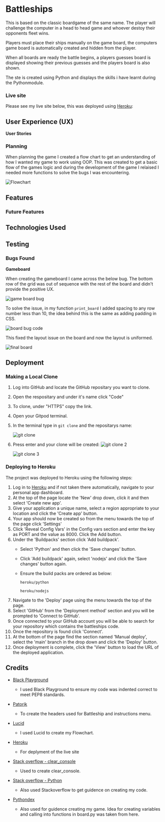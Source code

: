 # Battleships

This is based on the classic boardgame of the same name. The player will challenge the computer in a head to head game and whoever destoy their opponents fleet wins.

Players must place their ships manually on the game board, the computers game board is automatically created and hidden from the player. 

When all boards are ready the battle begins, a players guesses board is displayed showing their previous guesses and the players board is also shown.

The ste is created using Python and displays the skills i have learnt during the Pythonmodule.

### Live site

Please see my live site below, this was deployed using [Heroku](https://id.heroku.com/login):

## User Experience (UX)

**User Stories**

### Planning

When planning the game I created a flow chart to get an understanding of how I wanted my game to work using OOP. This was created to get a basic flow of the games logic and during the development of the game I relaised I needed more functions to solve the bugs I was encountering.

![Flowchart](https://user-images.githubusercontent.com/79532281/162234360-0594996b-f696-4f2a-8ea8-c2c9f578598d.png)


## Features

### Future Features

## Technologies Used


## Testing 

### Bugs Found

**Gameboard**

When creating the gameboard I came across the below bug. The bottom row of the grid was out of sequence with the rest of the board and didn't provide the positive UX.

![game board bug](https://user-images.githubusercontent.com/79532281/162245500-1682d231-52fb-4529-801e-e27d2535cd6b.png)

To solve the issue, in my function ```print_board``` I added spacing to any row number less than 10, the idea behind this is the same as adding padding in CSS.

![board bug code](https://user-images.githubusercontent.com/79532281/162247201-8404c09d-6bb8-4fbf-a726-7cc705f94050.png)

This fixed the layout issue on the board and now the layout is uniformed.

![final board](https://user-images.githubusercontent.com/79532281/162246532-68e83cc1-8c80-4b4c-902d-87fa46f8e939.png)


## Deployment

### Making a Local Clone

1. Log into GitHub and locate the GitHub repositary you want to clone.
2. Open the respositary and under it's name click "Code"
3. To clone, under "HTTPS" copy the link.
4. Open your Gitpod terminal.
5. In the terminal type in ```git clone``` and the repositarys name:

     ![git clone](https://user-images.githubusercontent.com/79532281/162242570-7a6029c1-11da-469c-99b8-4b0d6f8ea7f1.png)
6. Press enter and your clone will be created:
     ![git clone 2](https://user-images.githubusercontent.com/79532281/162243069-6abe04aa-ff12-4825-9841-3c7533473ed7.png)
     
     ![git clone 3](https://user-images.githubusercontent.com/79532281/162243138-b50b3fa1-2030-4c97-991b-fd4c447721cd.png)



### Deploying to Heroku

The project was deployed to Heroku using the following steps:

1. Log in to [Heroku](https://id.heroku.com/login) and if not taken there automatically, navigate to your personal app dashboard.
2. At the top of the page locate the 'New' drop down, click it and then select 'Create new app'.
3. Give your application a unique name, select a region appropriate to your location and click the 'Create app' button.
4. Your app should now be created so from the menu towards the top of the page click 'Settings'
5. Click 'Reveal Config Vars' in the Config vars section and enter the key as PORT and the value as 8000. Click the Add button.
6. Under the 'Buildpacks' section click 'Add buildpack'.
      * Select 'Python' and then click the 'Save changes' button.
      * Click 'Add buildpack' again, select 'nodejs' and click the 'Save changes' button again.
      * Ensure the build packs are ordered as below:
  
          ```heroku/python```
    
          ```heroku/nodejs```
7. Navigate to the 'Deploy' page using the menu towards the top of the page.
8. Select 'GitHub' from the 'Deployment method' section and you will be prompted to 'Connect to GitHub'.
9. Once connected to your GitHub account you will be able to search for your repository which contains the battleships code.
10. Once the repository is found click 'Connect'.
11. At the bottom of the page find the section named 'Manual deploy', select the 'main' branch in the drop down and click the 'Deploy' button.
12. Once deployment is complete, click the 'View' button to load the URL of the deployed application.


## Credits

* [Black Playground](https://black.readthedocs.io/en/latest/)
     * I used Black Playground to ensure my code was indented correct to meet PEP8 standards.

* [Patorjk](https://patorjk.com/software/taag/#p=display&f=Ivrit&t=Battleships)
     * To create the headers used for Battleship and instructions menu.

* [Lucid](https://lucid.co/)
     * I used Lucid to create my Flowchart.

* [Heroku](https://id.heroku.com/login)
     * For deplyment of the live site

* [Stack overflow - clear_console](https://stackoverflow.com/questions/2084508/clear-terminal-in-python)
     * Used to create clear_console.

* [Stack overflow - Python](https://stackoverflow.com/search?q=battleships+python&s=87361546-624c-486c-98c9-d8a5cd81f924&s=b0c77bec-adf6-4812-932e-c25b8b2cc5ed)
     * Also used Stackoverflow to get guidence on creating my code.

* [Pythondex](https://pythondex.com/python-battleship-game)
     * Also used for guidence creating my game. Idea for creating variables and calling into functions in board.py was taken from here.

